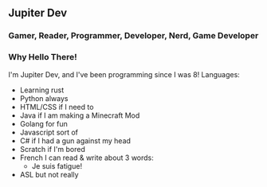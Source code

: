 ## Jupiter Dev
### Gamer, Reader, Programmer, Developer, Nerd, Game Developer

### Why Hello There!
I'm Jupiter Dev, and I've been programming since I was 8!
Languages:
- Learning rust
- Python always
- HTML/CSS if I need to
- Java if I am making a Minecraft Mod
- Golang for fun
- Javascript sort of
- C# if I had a gun against my head
- Scratch if I'm bored
- French I can read & write about 3 words:
  - Je suis fatigue!
- ASL but not really
